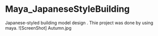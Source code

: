 # Maya_JapaneseStyleBuilding
Japanese-styled building model design . Thie project was done by using maya.
![ScreenShot] Autumn.jpg


